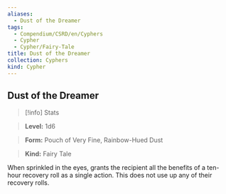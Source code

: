 ```yaml
---
aliases:
  - Dust of the Dreamer
tags:
  - Compendium/CSRD/en/Cyphers
  - Cypher
  - Cypher/Fairy-Tale
title: Dust of the Dreamer
collection: Cyphers
kind: Cypher
---
```

## Dust of the Dreamer    
>[!info] Stats    
> **Level:** 1d6    
> **Form:** Pouch of Very Fine, Rainbow-Hued Dust    
> **Kind:** Fairy Tale  
    
When sprinkled in the eyes, grants the recipient all the benefits of a ten-hour recovery roll as a single action. This does not use up any of their recovery rolls.